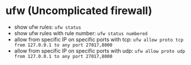 # ufw (Uncomplicated firewall)

- show ufw rules: `ufw status`
- show ufw rules with rule number: `ufw status numbered`
- allow from specific IP on specific ports with tcp: `ufw allow proto tcp from 127.0.0.1 to any port 27017,8000`
- allow from specific IP on specific ports with udp: `ufw allow proto udp from 127.0.0.1 to any port 27017,8000`
